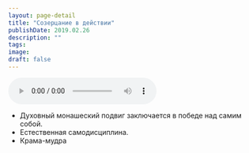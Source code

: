 ```yaml
---
layout: page-detail
title: "Созерцание в действии"
publishDate: 2019.02.26
description: ""
tags:
image:
draft: false
---
```


<audio title="2019.02.26 - Созерцание в действии.mp3" src="https://filer-api.advayta.org/v1.0/public/files/73226" controls=""></audio>

* Духовный монашеский подвиг заключается в победе над самим собой.
* Естественная самодисциплина.
* Крама-мудра

  
